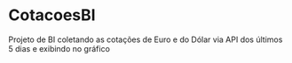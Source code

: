 # CotacoesBI
Projeto de BI coletando as cotações de Euro e do Dólar via API dos últimos 5 dias e exibindo no gráfico
